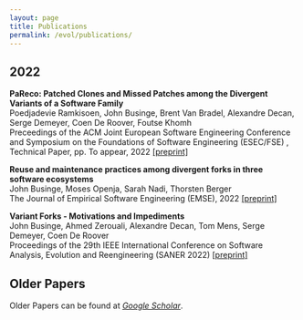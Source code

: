 ```yaml
---
layout: page
title: Publications
permalink: /evol/publications/
---
```

2022
--
**PaReco: Patched Clones and Missed Patches among the Divergent Variants of a Software Family**<br/>
Poedjadevie Ramkisoen, John Businge, Brent Van Bradel, Alexandre Decan, Serge Demeyer, Coen De Roover, Foutse Khomh<br/>
Preceedings of the ACM Joint European Software Engineering Conference and Symposium on the Foundations of Software Engineering (ESEC/FSE) , Technical Paper, pp. To appear, 2022
<a href="/../../files/FSE2022.pdf" target="_blank">[preprint]</a><br>

**Reuse and maintenance practices among divergent forks in three software ecosystems**<br/>
John Businge, Moses Openja, Sarah Nadi, Thorsten Berger <br/>
The Journal of Empirical Software Engineering (EMSE), 2022
<a href="/../../files/EMSE2022.pdf" target="_blank">[preprint]</a><br>

**Variant Forks - Motivations and Impediments**<br/>
John Businge, Ahmed Zerouali, Alexandre Decan, Tom Mens, Serge Demeyer, Coen De Roover <br/>
Proceedings of the 29th IEEE International Conference on Software Analysis, Evolution and Reengineering (SANER 2022)
<a href="/../../files/SANER2022.pdf" target="_blank">[preprint]</a><br>



Older Papers
--

Older Papers can be found at <em><a class="tosu" href="https://scholar.google.com/citations?user=n9RFi3sAAAAJ&hl=en" target="_blank">Google Scholar</a></em>.
